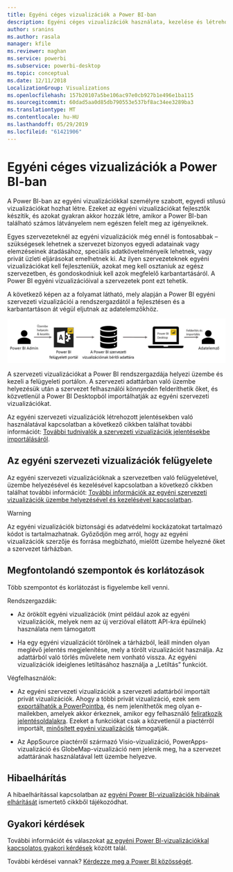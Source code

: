 ```yaml
---
title: Egyéni céges vizualizációk a Power BI-ban
description: Egyéni céges vizualizációk használata, kezelése és létrehozása a Power BI-ban
author: sranins
ms.author: rasala
manager: kfile
ms.reviewer: maghan
ms.service: powerbi
ms.subservice: powerbi-desktop
ms.topic: conceptual
ms.date: 12/11/2018
LocalizationGroup: Visualizations
ms.openlocfilehash: 157b20107a5be106ac97e0cb927b1e496e1ba115
ms.sourcegitcommit: 60dad5aa0d85db790553e537bf8ac34ee3289ba3
ms.translationtype: MT
ms.contentlocale: hu-HU
ms.lasthandoff: 05/29/2019
ms.locfileid: "61421906"
---
```

# <a name="organizational-custom-visuals-in-power-bi"></a>Egyéni céges vizualizációk a Power BI-ban

A Power BI-ban az egyéni vizualizációkkal személyre szabott, egyedi stílusú vizualizációkat hozhat létre. Ezeket az egyéni vizualizációkat fejlesztők készítik, és azokat gyakran akkor hozzák létre, amikor a Power BI-ban található számos látványelem nem egészen felelt meg az igényeiknek.

Egyes szervezeteknél az egyéni vizualizációk még ennél is fontosabbak – szükségesek lehetnek a szervezet bizonyos egyedi adatainak vagy elemzéseinek átadásához, speciális adatkövetelményeik lehetnek, vagy privát üzleti eljárásokat emelhetnek ki. Az ilyen szervezeteknek egyéni vizualizációkat kell fejleszteniük, azokat meg kell osztaniuk az egész szervezetben, és gondoskodniuk kell azok megfelelő karbantartásáról. A Power BI egyéni vizualizációival a szervezetek pont ezt tehetik.

A következő képen az a folyamat látható, mely alapján a Power BI egyéni szervezeti vizualizációi a rendszergazdától a fejlesztésen és a karbantartáson át végül eljutnak az adatelemzőkhöz.

![Egyéni vizualizáció képe](media/power-bi-custom-visuals-organizational/custom-visual-org-01.jpg)

A szervezeti vizualizációkat a Power BI rendszergazdája helyezi üzembe és kezeli a felügyeleti portálon. A szervezeti adattárban való üzembe helyezésük után a szervezet felhasználói könnyedén felderíthetik őket, és közvetlenül a Power BI Desktopból importálhatják az egyéni szervezeti vizualizációkat.

Az egyéni szervezeti vizualizációk létrehozott jelentésekben való használatával kapcsolatban a következő cikkben találhat további információt: [További tudnivalók a szervezeti vizualizációk jelentésekbe importálásáról](power-bi-custom-visuals.md).

## <a name="administer-organizational-custom-visuals"></a>Az egyéni szervezeti vizualizációk felügyelete

Az egyéni szervezeti vizualizációknak a szervezetben való felügyeletével, üzembe helyezésével és kezelésével kapcsolatban a következő cikkben találhat további információt: [További információk az egyéni szervezeti vizualizációk üzembe helyezésével és kezelésével kapcsolatban](https://go.microsoft.com/fwlink/?linkid=866790).

> [!WARNING]
> Az egyéni vizualizációk biztonsági és adatvédelmi kockázatokat tartalmazó kódot is tartalmazhatnak. Győződjön meg arról, hogy az egyéni vizualizációk szerzője és forrása megbízható, mielőtt üzembe helyezné őket a szervezet tárházban.

## <a name="considerations-and-limitations"></a>Megfontolandó szempontok és korlátozások

Több szempontot és korlátozást is figyelembe kell venni.

Rendszergazdák:

* Az örökölt egyéni vizualizációk (mint például azok az egyéni vizualizációk, melyek nem az új verzióval ellátott API-kra épülnek) használata nem támogatott

* Ha egy egyéni vizualizációt törölnek a tárházból, leáll minden olyan meglévő jelentés megjelenítése, mely a törölt vizualizációt használja. Az adattárból való törlés művelete nem vonható vissza. Az egyéni vizualizációk ideiglenes letiltásához használja a „Letiltás” funkciót.

Végfelhasználók:

* Az egyéni szervezeti vizualizációk a szervezeti adattárból importált privát vizualizációk. Ahogy a többi privát vizualizáció, ezek sem [exportálhatók a PowerPointba](https://docs.microsoft.com/power-bi/consumer/end-user-powerpoint), és nem jeleníthetők meg olyan e-mailekben, amelyek akkor érkeznek, amikor egy felhasználó [feliratkozik jelentésoldalakra](https://docs.microsoft.com/power-bi/consumer/end-user-subscribe). Ezeket a funkciókat csak a közvetlenül a piactérről importált, [minősített egyéni vizualizációk](https://docs.microsoft.com/power-bi/power-bi-custom-visuals-certified) támogatják.

* Az AppSource piactérről származó Visio-vizualizáció, PowerApps-vizualizáció és GlobeMap-vizualizáció nem jelenik meg, ha a szervezet adattárának használatával lett üzembe helyezve.

## <a name="troubleshoot"></a>Hibaelhárítás

A hibaelhárítással kapcsolatban az [egyéni Power BI-vizualizációk hibáinak elhárítását](power-bi-custom-visuals-troubleshoot.md) ismertető cikkből tájékozódhat.

## <a name="faq"></a>Gyakori kérdések

További információt és válaszokat [az egyéni Power BI-vizualizációkkal kapcsolatos gyakori kérdések](power-bi-custom-visuals-faq.md#organizational-custom-visuals) között talál.

További kérdései vannak? [Kérdezze meg a Power BI közösségét](http://community.powerbi.com/).
